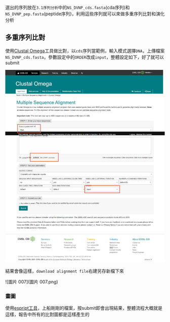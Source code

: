 選出的序列放在`3.1序列分析`中的`NS_DVNP_cds.fasta`(cda序列)和`NS_DVNP_pep.fasta`(peptide序列)，利用這些序列就可以來做多重序列比對和演化分析

## 多重序列比對

使用[Clustal Omega](https://www.ebi.ac.uk/Tools/msa/clustalo/)工具做比對，以`cds`序列當範例，輸入模式選擇`DNA`，上傳檔案`NS_DVNP_cds.fasta`，參數設定中的`ORDER`改成`input`，整體設定如下，好了就可以submit

![111](111.png)



結果會像這樣，`download alignment file`右建另存新檔下來

![圖片 007](圖片 007.png)

### 畫圖

使用[espript工具](http://espript.ibcp.fr/ESPript/ESPript/)，上船剛剛的檔案，按submit即會出現結果，整體流程大概就是這樣，報告中所有的比對圖都是這樣產生的







